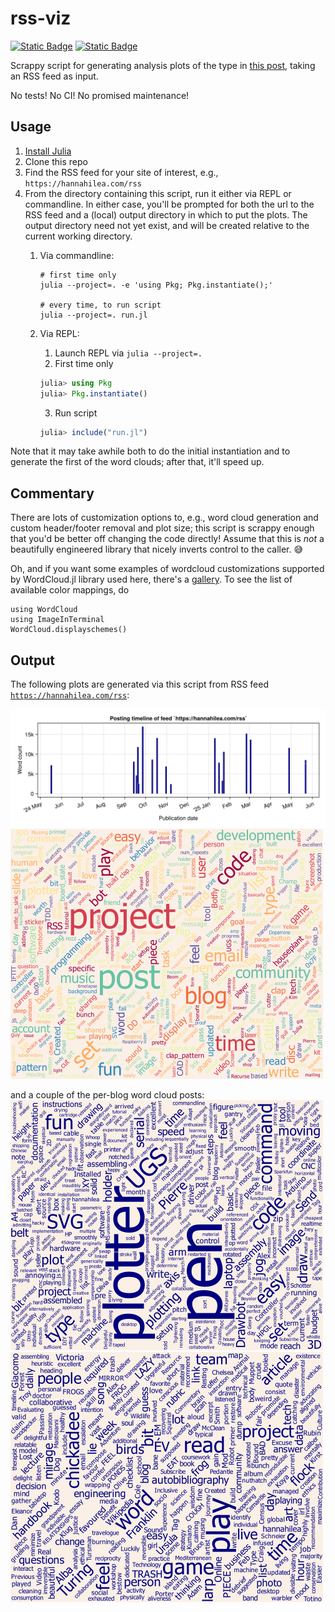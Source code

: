 # rss-viz
[<img alt="Static Badge" src="https://img.shields.io/badge/%F0%9F%AA%B4%20Houseplant%20-x?style=flat&amp;label=Project%20type&amp;color=1E1E1D">](https://www.hannahilea.com/blog/houseplant-programming)
[<img alt="Static Badge" src="https://img.shields.io/badge/%F0%9F%8F%B3%EF%B8%8F%E2%80%8D%F0%9F%8C%88%20Gay%20Agenda%20License%201.0%20%F0%9F%8F%B3%EF%B8%8F%E2%80%8D%E2%9A%A7%EF%B8%8F-x?style=flat&amp;label=License&amp;color=FDF2F8">](./LICENSE.md)




Scrappy script for generating analysis plots of the type in [this post](https://hannahilea.com/blog/blog-birthday-1/), taking an RSS feed as input.

No tests! No CI! No promised maintenance! 

## Usage

1. [Install Julia](https://julialang.org/install/)
2. Clone this repo
3. Find the RSS feed for your site of interest, e.g., `https://hannahilea.com/rss`
4. From the directory containing this script, run it either via REPL or commandline. In either case, you'll be prompted for both the url to the RSS feed and a (local) output directory in which to put the plots. The output directory need not yet exist, and will be created relative to the current working directory.
    1. Via commandline: 
        ```
        # first time only
        julia --project=. -e 'using Pkg; Pkg.instantiate();'

        # every time, to run script
        julia --project=. run.jl
        ```
    
    2. Via REPL:
        1. Launch REPL via `julia --project=.`
        2. First time only
        ```julia
        julia> using Pkg
        julia> Pkg.instantiate()
        ```
        3. Run script
        ```julia
        julia> include("run.jl")
        ```

Note that it may take awhile both to do the initial instantiation and to generate the first of the word clouds; after that, it'll speed up.

## Commentary

There are lots of customization options to, e.g., word cloud generation and custom header/footer removal and plot size; this script is scrappy enough that you'd be better off changing the code directly! Assume that this is *not* a beautifully engineered library that nicely inverts control to the caller. 😅

Oh, and if you want some examples of wordcloud customizations supported by WordCloud.jl library used here, there's a [gallery](https://github.com/guo-yong-zhi/WordCloud-Gallery/blob/main/README.md).
To see the list of available color mappings, do 
```
using WordCloud
using ImageInTerminal
WordCloud.displayschemes()
```

## Output

The following plots are generated via this script from RSS feed [`https://hannahilea.com/rss`](https://hannahilea.com/rss):

![Timeline plot](./example-output/timeline.png)
![Word cloud plot](./example-output/wc-all.png)

and a couple of the per-blog word cloud posts:
[![Word cloud plot](./example-output/wc-15.png)](https://hannahilea.com/blog/ly-drawbot-setup/)
[![Word cloud plot](./example-output/wc-19.png)](https://hannahilea.com/blog/autobibliography-2/)



